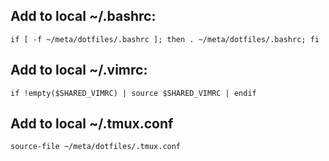 ## Add to local ~/.bashrc:

```
if [ -f ~/meta/dotfiles/.bashrc ]; then . ~/meta/dotfiles/.bashrc; fi
```

## Add to local ~/.vimrc:

```
if !empty($SHARED_VIMRC) | source $SHARED_VIMRC | endif
```

## Add to local ~/.tmux.conf

```
source-file ~/meta/dotfiles/.tmux.conf

